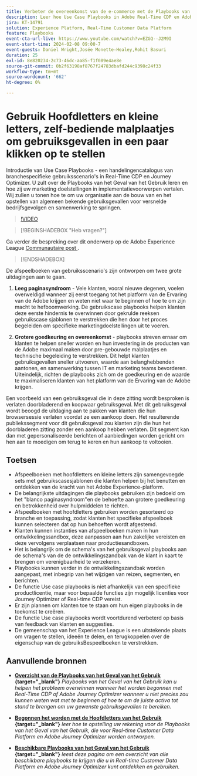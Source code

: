 ```yaml
---
title: Verbeter de overeenkomst van de e-commerce met de Playbooks van het Geval van het Gebruik, zelf-servermalplaatjes om e-commerce gebruiksgevallen in een paar klikken op te stellen
description: Leer hoe Use Case Playbooks in Adobe Real-Time CDP en Adobe Journey Optimizer eenvoudig kan worden geïmplementeerd en hoe het ontgrendelen van potentieel de betrokkenheid van klanten bij e-commerce verbetert.
jira: KT-14791
solution: Experience Platform, Real-Time Customer Data Platform
feature: Playbooks
event-cta-url-live: https://www.youtube.com/watch?v=EZGQ--J2M9I
event-start-time: 2024-02-08 09:00-7
event-guests: Daniel Wright,Josée Monette-Healey,Rohit Basuri
duration: 25
exl-id: 8e820234-2c73-46dc-aa85-f1f089e4ae8e
source-git-commit: 0b2f63198af8767f24783dbafd244c9398c24f33
workflow-type: tm+mt
source-wordcount: '662'
ht-degree: 0%

---
```


# Gebruik Hoofdletters en kleine letters, zelf-bediende malplaatjes om gebruiksgevallen in een paar klikken op te stellen

Introductie van Use Case Playbooks - een handelingencatalogus van branchespecifieke gebruiksscenario&#39;s in Real-Time CDP en Journey Optimizer. U zult over de Playbooks van het Geval van het Gebruik leren en hoe zij uw marketing doelstellingen in implementatievoorwerpen vertalen. Wij zullen u tonen hoe te om uw organisatie aan de bouw van en het opstellen van algemeen bekende gebruiksgevallen voor versnelde bedrijfsgevolgen en samenwerking te springen.

>[!VIDEO](https://video.tv.adobe.com/v/3426930/?quality=12&learn=on)

>[!BEGINSHADEBOX  &quot;Heb vragen?&quot;]

Ga verder de bespreking over dit onderwerp op de Adobe Experience League [ Communautaire post ](https://experienceleaguecommunities.adobe.com/t5/adobe-experience-platform/experience-league-live-post-session-discussion-use-case/m-p/651643#M488).

>[!ENDSHADEBOX]

De afspeelboeken van gebruiksscenario&#39;s zijn ontworpen om twee grote uitdagingen aan te gaan.

1. **Leeg paginasyndroom** - Vele klanten, vooral nieuwe degenen, voelen overweldigd wanneer zij eerst toegang tot het platform van de Ervaring van de Adobe krijgen en weten niet waar te beginnen of hoe te om zijn macht te hefboomwerking. De gebruikscase playbooks helpen klanten deze eerste hindernis te overwinnen door gekrulde reeksen gebruikscase sjablonen te verstrekken die hen door het proces begeleiden om specifieke marketingdoelstellingen uit te voeren.

1. **Grotere goedkeuring en overeenkomst** - playbooks streven ernaar om klanten te helpen sneller worden en hun investering in de producten van de Adobe maximaal maken door pre-gebouwde malplaatjes en technische begeleiding te verstrekken.  Dit helpt klanten gebruiksgevallen sneller uitvoeren, waarde aan belanghebbenden aantonen, en samenwerking tussen IT en marketing teams bevorderen.  Uiteindelijk, richten de playbooks zich om de goedkeuring en de waarde te maximaliseren klanten van het platform van de Ervaring van de Adobe krijgen.

Een voorbeeld van een gebruiksgeval die in deze zitting wordt besproken is verlaten doorbladerend en koopwaar gebruiksgeval. Met dit gebruiksgeval wordt beoogd de uitdaging aan te pakken van klanten die hun browsersessie verlaten voordat ze een aankoop doen. Het resulterende publiekssegment voor dit gebruiksgeval zou klanten zijn die hun het doorbladeren zitting zonder een aankoop hebben verlaten. Dit segment kan dan met gepersonaliseerde berichten of aanbiedingen worden gericht om hen aan te moedigen om terug te keren en hun aankoop te voltooien.

## Toetsen

* Afspeelboeken met hoofdletters en kleine letters zijn samengevoegde sets met gebruikscasesjablonen die klanten helpen bij het benutten en ontdekken van de kracht van het Adobe Experience-platform.
* De belangrijkste uitdagingen die playbooks gebruiken zijn bedoeld om het &quot;blanco paginasyndroom&quot;en de behoefte aan grotere goedkeuring en betrokkenheid over hulpmiddelen te richten.
* Afspeelboeken met hoofdletters gebruiken worden gesorteerd op branche en toepassing, zodat klanten het specifieke afspeelboek kunnen selecteren dat op hun behoeften wordt afgestemd.
* Klanten kunnen instanties van afspeelboeken maken in hun ontwikkelingssandbox, deze aanpassen aan hun zakelijke vereisten en deze vervolgens verplaatsen naar productiesandboxen.
* Het is belangrijk om de schema&#39;s van het gebruiksgeval playbooks aan de schema&#39;s van de de ontwikkelingszandbak van de klant in kaart te brengen om verenigbaarheid te verzekeren.
* Playbooks kunnen verder in de ontwikkelingszandbak worden aangepast, met inbegrip van het wijzigen van reizen, segmenten, en berichten.
* De functie Use case playbooks is niet afhankelijk van een specifieke productlicentie, maar voor bepaalde functies zijn mogelijk licenties voor Journey Optimizer of Real-time CDP vereist.
* Er zijn plannen om klanten toe te staan om hun eigen playbooks in de toekomst te creëren.
* De functie Use case playbooks wordt voortdurend verbeterd op basis van feedback van klanten en suggesties.
* De gemeenschap van het Experience League is een uitstekende plaats om vragen te stellen, ideeën te delen, en terugkoppelen over de eigenschap van de gebruiksBespeelboeken te verstrekken.

## Aanvullende bronnen

* **[Overzicht van de Playbooks van het Geval van het Gebruik ](https://experienceleague.adobe.com/docs/experience-platform/use-case-playbooks/playbooks/overview.html){target="_blank"}**
  *Playbooks van het Geval van het Gebruik kan u helpen het probleem overwinnen wanneer het worden begonnen met Real-Time CDP of Adobe Journey Optimizer wanneer u niet precies zou kunnen weten wat met te beginnen of hoe te om de juiste activa tot stand te brengen om uw gewenste gebruiksgevallen te bereiken.*

* **[Begonnen het worden met de Hoofdletters van het Gebruik ](https://experienceleague.adobe.com/docs/experience-platform/use-case-playbooks/playbooks/get-started.html){target="_blank"}**
  *leer hoe te opstelling uw rekening voor de Playbooks van het Geval van het Gebruik, die voor Real-time Customer Data Platform en Adobe Journey Optimizer worden ontworpen.*

* **[Beschikbare Playbooks van het Geval van het Gebruik ](https://experienceleague.adobe.com/docs/experience-platform/use-case-playbooks/playbooks/playbooks-list.html){target="_blank"}**
  *leest deze pagina om een overzicht van alle beschikbare playbooks te krijgen die u in Real-time Customer Data Platform en Adobe Journey Optimizer kunt ontdekken en gebruiken.*
